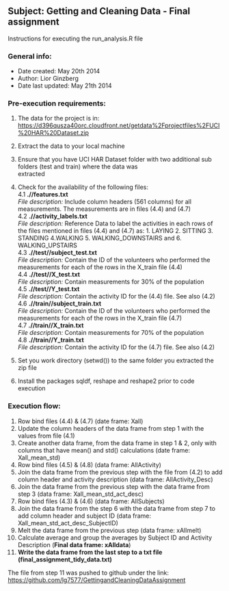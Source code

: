 ## Subject: Getting and Cleaning Data - Final assignment

Instructions for executing the run_analysis.R file

### General info:
*	Date created: May 20th 2014
*	Author: Lior Ginzberg
*	Date last updated: May 21th 2014

### Pre-execution requirements:

1. The data for the project is in: https://d396qusza40orc.cloudfront.net/getdata%2Fprojectfiles%2FUCI%20HAR%20Dataset.zip       
2. Extract the data to your local machine            
3. Ensure that you have UCI HAR Dataset folder with two additional sub folders (test and train) where the data was      
    extracted          
4. Check for the availability of the following files:    
4.1 **.//features.txt**      
   	  *File description:* Include column headers (561 columns) for all measurements. The measurements are in files (4.4)          and (4.7)              
4.2 **.//activity_labels.txt**        
      *File description:* Reference Data to label the activities in each rows of the files mentioned in files (4.4) and 
      (4.7) as: 1. LAYING 2. SITTING 3. STANDING 4.WALKING 5. WALKING_DOWNSTAIRS and 6. WALKING_UPSTAIRS    
4.3 **.//test//subject_test.txt**    
      *File description:* Contain the ID of the volunteers who performed the measurements for each of the rows in the 
      X_train file (4.4)      
4.4 **.//test//X_test.txt**       
      *File description:* Contain measurements for 30% of the population        
4.5 **.//test//Y_test.txt**       
      *File description:* Contain the activity ID for the (4.4) file. See also (4.2)     
4.6 **.//train//subject_train.txt**       
      *File description:* Contain the ID of the volunteers who performed the measurements for each of the rows in the 
      X_train file (4.7)      
4.7 **.//train//X_train.txt**     
      *File description:* Contain measurements for 70% of the population        
4.8 **.//train//Y_train.txt**     
      *File description:* Contain the activity ID for the (4.7) file. See also (4.2)     

5. Set you work directory (setwd()) to the same folder you extracted the zip file      
5. Install the packages sqldf, reshape and reshape2 prior to code execution        

### Execution flow:

1.	Row bind files (4.4) & (4.7) (date frame: Xall)  
2.	Update the column headers of the data frame from step 1 with the values from file (4.1)            
3.	Create another data frame, from the data frame in step 1 & 2, only with columns that have mean() and std() 
    calculations (date frame: Xall_mean_std)        
4.	Row bind files (4.5) & (4.8) (data frame: AllActivity)  
5.	Join the data frame from the previous step with the file from (4.2) to add column header and activity description 
    (data frame: AllActivity_Desc)  
6.	Join the data frame from the previous step with the data frame from step 3 (data frame: Xall_mean_std_act_desc)  
7.	Row bind files (4.3) & (4.6) (data frame: AllSubjects)    
8.	Join the data frame from the step 6 with the data frame from step 7 to add column header and subject ID (data 
    frame: Xall_mean_std_act_desc_SubjectID)        
9.	Melt the data frame from the previous step (data frame: xAllmelt)       
10.	Calculate average and group the averages by Subject ID and Activity Description (**Final data frame: xAlldata**)    
11.	**Write the data frame from the last step to a txt file (final_assignment_tidy_data.txt)**  

The file from step 11 was pushed to github under the link: https://github.com/lg7577/GettingandCleaningDataAssignment   


